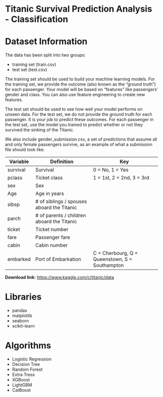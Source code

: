 # Titanic Survival Prediction Analysis - Classification



# Dataset Information

The data has been split into two groups:
- training set (train.csv)
- test set (test.csv)

The training set should be used to build your machine learning models. For the training set, we provide the outcome (also known as the “ground truth”) for each passenger. Your model will be based on “features” like passengers’ gender and class. You can also use feature engineering to create new features.

The test set should be used to see how well your model performs on unseen data. For the test set, we do not provide the ground truth for each passenger. It is your job to predict these outcomes. For each passenger in the test set, use the model you trained to predict whether or not they survived the sinking of the Titanic.

We also include gender_submission.csv, a set of predictions that assume all and only female passengers survive, as an example of what a submission file should look like.

Variable |	Definition | Key
----------|--------------|-----
survival |	Survival |	0 = No, 1 = Yes
pclass |	Ticket class |	1 = 1st, 2 = 2nd, 3 = 3rd
sex	| Sex	|
Age	| Age in years	|
sibsp |	# of siblings / spouses aboard the Titanic	|
parch |	# of parents / children aboard the Titanic	|
ticket |	Ticket number |	
fare |	Passenger fare	|
cabin |	Cabin number	|
embarked |	Port of Embarkation |	C = Cherbourg, Q = Queenstown, S = Southampton |


**Download link:** https://www.kaggle.com/c/titanic/data

# Libraries

- pandas
- matplotlib
- seaborn
- scikit-learn

# Algorithms

- Logistic Regression
- Decision Tree
- Random Forest
- Extra Tress
- XGBoost
- LightGBM
- CatBoost
  

